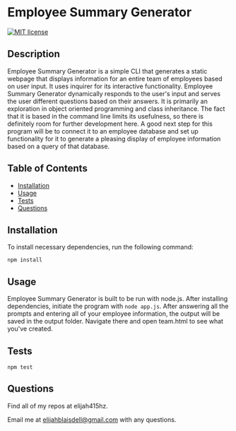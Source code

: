 # Employee Summary Generator
[![MIT license](https://img.shields.io/badge/License-MIT-blue.svg)](https://lbesson.mit-license.org/)
## Description
Employee Summary Generator is a simple CLI that generates a static webpage that displays information for an entire team of employees based on user input. It uses inquirer for its interactive functionality. Employee Summary Generator dynamically responds to the user's input and serves the user different questions based on their answers. It is primarily an exploration in object oriented programming and class inheritance. The fact that it is based in the command line limits its usefulness, so there is definitely room for further development here. A good next step for this program will be to connect it to an employee database and set up functionality for it to generate a pleasing display of employee information based on a query of that database.
## Table of Contents
* [Installation](#Installation)
* [Usage](#Usage)
* [Tests](#Tests)
* [Questions](#Questions)
## Installation
To install necessary dependencies, run the following command:
```
npm install
``` 
## Usage
Employee Summary Generator is built to be run with node.js. After installing dependencies, initiate the program with `node app.js`. After answering all the prompts and entering all of your employee information, the output will be saved in the output folder. Navigate there and open team.html to see what you've created.

## Tests
```
npm test
``` 
## Questions
Find all of my repos at elijah415hz. 

Email me at elijahblaisdell@gmail.com with any questions.
